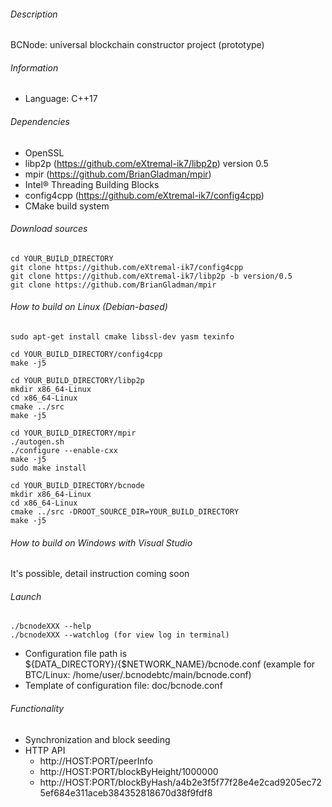 ###### Description

BCNode: universal blockchain constructor project (prototype)

###### Information

- Language: C++17

###### Dependencies

- OpenSSL
- libp2p (https://github.com/eXtremal-ik7/libp2p) version 0.5
- mpir (https://github.com/BrianGladman/mpir)
- Intel® Threading Building Blocks
- config4cpp (https://github.com/eXtremal-ik7/config4cpp)
- CMake build system

###### Download sources

```
cd YOUR_BUILD_DIRECTORY
git clone https://github.com/eXtremal-ik7/config4cpp
git clone https://github.com/eXtremal-ik7/libp2p -b version/0.5
git clone https://github.com/BrianGladman/mpir
```

###### How to build on Linux (Debian-based)

```
sudo apt-get install cmake libssl-dev yasm texinfo

cd YOUR_BUILD_DIRECTORY/config4cpp
make -j5

cd YOUR_BUILD_DIRECTORY/libp2p
mkdir x86_64-Linux
cd x86_64-Linux
cmake ../src
make -j5

cd YOUR_BUILD_DIRECTORY/mpir
./autogen.sh
./configure --enable-cxx
make -j5
sudo make install

cd YOUR_BUILD_DIRECTORY/bcnode
mkdir x86_64-Linux
cd x86_64-Linux
cmake ../src -DROOT_SOURCE_DIR=YOUR_BUILD_DIRECTORY
make -j5
```

###### How to build on Windows with Visual Studio

It's possible, detail instruction coming soon

###### Launch

```
./bcnodeXXX --help
./bcnodeXXX --watchlog (for view log in terminal)
```

- Configuration file path is ${DATA_DIRECTORY}/{$NETWORK_NAME}/bcnode.conf (example for BTC/Linux: /home/user/.bcnodebtc/main/bcnode.conf)
- Template of configuration file: doc/bcnode.conf

###### Functionality

- Synchronization and block seeding
- HTTP API
  - http://HOST:PORT/peerInfo
  - http://HOST:PORT/blockByHeight/1000000
  - http://HOST:PORT/blockByHash/a4b2e3f5f77f28e4e2cad9205ec725ef684e311aceb384352818670d38f9fdf8
